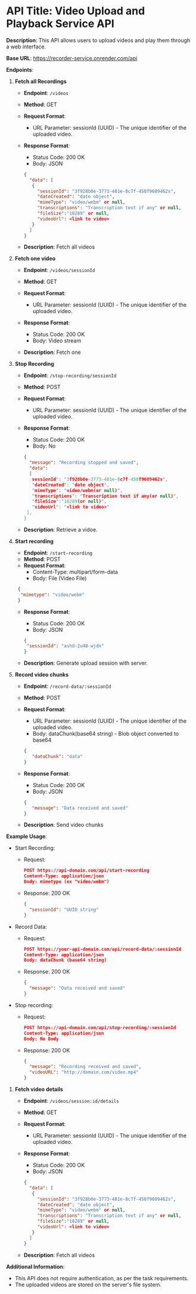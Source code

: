# API Title: Video Upload and Playback Service API

**Description**: This API allows users to upload videos and play them through a web interface.

**Base URL**: <https://recorder-service.onrender.com/api>

**Endpoints**:

1. **Fetch all Recordings**
   - **Endpoint**: `/videos`
   - **Method**: GET
   - **Request Format**:
     - URL Parameter: sessionId (UUID) - The unique identifier of the uploaded video.
   - **Response Format**:
     - Status Code: 200 OK
     - Body: JSON

     ```json
     {
       "data": [
        {
          "sessionId": "3f928b0e-3773-481e-8c7f-458f9609462s",
          "dateCreated": "date object",
          "mimeType": "video/webm" or null,
          "transcriptions": "Transcription text if any" or null,
          "fileSize":"18289" or null,
          "videoUrl": <link to video>
        }
       ]
     }
     ```

   - **Description**: Fetch all videos

2. **Fetch one video**
   - **Endpoint**: `/videos/sessionId`
   - **Method**: GET
   - **Request Format**:
     - URL Parameter: sessionId (UUID) - The unique identifier of the uploaded video.
   - **Response Format**:
     - Status Code: 200 OK
     - Body: Video stream

   - **Description**: Fetch one

3. **Stop Recording**
   - **Endpoint**: `/stop-recording/sessionId`
   - **Method**: POST
   - **Request Format**:
     - URL Parameter: sessionId (UUID) - The unique identifier of the uploaded video.
   - **Response Format**:
     - Status Code: 200 OK
     - Body: No

     ```json
     {
       "message": "Recording stopped and saved",
       "data":
       [
        sessionId": "3f928b0e-3773-481e-8c7f-458f9609462s",
        "dateCreated": "date object",
        "mimeType": "video/webm(or null)",
        "transcriptions": "Transcription text if any(or null)",
        "fileSize":"18289(or null)",
        "videoUrl": "<link to video>"
      ],
     }
     ```

   - **Description**: Retrieve a vidoe.

4. **Start recording**
   - **Endpoint**: `/start-recording`
   - **Method**: POST
   - **Request Format**:
     - Content-Type: multipart/form-data
     - Body: File (Video File)

    ```json
     {
      "mimetype": "video/webm"
     }
     ```

   - **Response Format**:
     - Status Code: 200 OK
     - Body: JSON

     ```json
     {
      "sessionId": "ashd-2u48-wjdn"
     }

   - **Description**: Generate upload session with server.

5. **Record video chunks**
   - **Endpoint**: `/record-data/:sessionId`
   - **Method**: POST
   - **Request Format**:
     - URL Parameter: sessionId (UUID) - The unique identifier of the uploaded video.
     - Body: dataChunk(base64 string) - Blob object converted to base64

     ```json
     {
        "dataChunk": "data"
     }
     ```

   - **Response Format**:
     - Status Code: 200 OK
     - Body: JSON

     ```json
     {
        "message": "Data received and saved"
     }
     ```

   - **Description**: Send video chunks

**Example Usage**:

- Start Recording:
  - Request:

    ```json
    POST https://api-domain.com/api/start-recording
    Content-Type: application/json
    Body: mimetype (ex "video/webm")
    ```

  - Response:
  200 OK

    ```json
    {
      "sessionId": "UUID string"
    }
    ```

- Record Data:
  - Request:

    ```json
    POST https://your-api-domain.com/api/record-data/:sessionId
    Content-Type: application/json
    Body: dataChunk (base64 string)
    ```

  - Response:
  200 OK

    ```json
    {
      "message": "Data received and saved"
    }
    ```

- Stop recording:
  - Request:

    ```json
    POST https://api-domain.com/api/stop-recording/:sessionId
    Content-Type: application/json
    Body: No Body
    ```

  - Response:
  200 OK

    ```json
    {
      "message": "Recording received and saved",
      "videoURL": "http://domain.com/video.mp4"
    }
    ```

1. **Fetch video details**
   - **Endpoint**: `/videos/session:id/details`
   - **Method**: GET
   - **Request Format**:
     - URL Parameter: sessionId (UUID) - The unique identifier of the uploaded video.
   - **Response Format**:
     - Status Code: 200 OK
     - Body: JSON

     ```json
     {
       "data": [
        {
          "sessionId": "3f928b0e-3773-481e-8c7f-458f9609462s",
          "dateCreated": "date object",
          "mimeType": "video/webm" or null,
          "transcriptions": "Transcription text if any" or null,
          "fileSize":"18289" or null,
          "videoUrl": <link to video>
        }
       ]
     }
     ```

   - **Description**: Fetch all videos

**Additional Information**:

- This API does not require authentication, as per the task requirements.
- The uploaded videos are stored on the server's file system.
